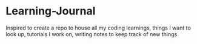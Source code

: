 # Learning-Journal
Inspired to create a repo to house all my coding learnings, things I want to look up, tutorials I work on, writing notes to keep track of new things
